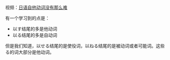 视频：[日语自他动词没有那么难](https://www.bilibili.com/video/BV1UC4y1K7Ky)

有一个学习到的点是：
* 以す结尾的多是他动词
* 以る结尾的多是自动词

但是我们知道，以せる结尾的是使役词，以ねる结尾的是被动词或者可能词。这些る的词大部分是他动词。